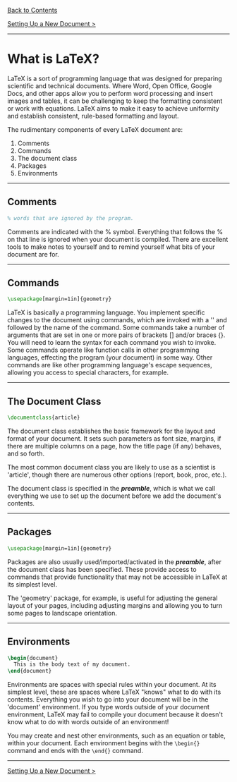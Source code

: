 [Back to Contents](../CONTENTS.md)

[Setting Up a New Document >](NewArticle.md)

---

# What is LaTeX? #

LaTeX is a sort of programming language that was designed for preparing scientific and technical documents. Where Word, Open Office, Google Docs, and other apps allow you to perform word processing and insert images and tables, it can be challenging to keep the formatting consistent or work with equations. LaTeX aims to make it easy to achieve uniformity and establish consistent, rule-based formatting and layout.

The rudimentary components of every LaTeX document are:

1. Comments
2. Commands
3. The document class
4. Packages
5. Environments

---

## Comments ##

```latex
% words that are ignored by the program.
```

Comments are indicated with the % symbol. Everything that follows the % on that line is ignored when your document is compiled. There are excellent tools to make notes to yourself and to remind yourself what bits of your document are for.

---

## Commands ##

```latex
\usepackage[margin=1in]{geometry}
```

LaTeX is basically a programming language. You implement specific changes to the document using commands, which are invoked with a '\' and followed by the name of the command. Some commands take a number of arguments that are set in one or more pairs of brackets [] and/or braces {}. You will need to learn the syntax for each command you wish to invoke. Some commands operate like function calls in other programming languages, effecting the program (your document) in some way. Other commands are like other programming language's escape sequences, allowing you access to special characters, for example.

---

## The Document Class #

```latex
\documentclass{article}
```

The document class establishes the basic framework for the layout and format of your document. It sets such parameters as font size, margins, if there are multiple columns on a page, how the title page (if any) behaves, and so forth.

The most common document class you are likely to use as a scientist is 'article', though there are numerous other options (report, book, proc, etc.).

The document class is specified in the ***preamble***, which is what we call everything we use to set up the document before we add the document's contents.

---

## Packages ##

```latex
\usepackage[margin=1in]{geometry}
```

Packages are also usually used/imported/activated in the ***preamble***, after the document class has been specified. These provide access to commands that provide functionality that may not be accessible in LaTeX at its simplest level.

The 'geometry' package, for example, is useful for adjusting the general layout of your pages, including adjusting margins and allowing you to turn some pages to landscape orientation.

---

## Environments ##

```latex
\begin{document}
  This is the body text of my document.
\end{document}
```

Environments are spaces with special rules within your document. At its simplest level, these are spaces where LaTeX "knows" what to do with its contents. Everything you wish to go into your document will be in the 'document' environment. If you type words outside of your document environment, LaTeX may fail to compile your document because it doesn't know what to do with words outside of an environment!

You may create and nest other environments, such as an equation or table, within your document. Each environment begins with the ```\begin{}``` command and ends with the ```\end{}``` command.

---

[Setting Up a New Document >](NewArticle.md)
